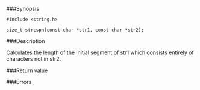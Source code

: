 ###Synopsis

`#include <string.h>`

`size_t strcspn(const char *str1, const char *str2);`

###Description

Calculates the length of the initial segment of str1 which consists entirely of characters not in str2.

###Return value

###Errors